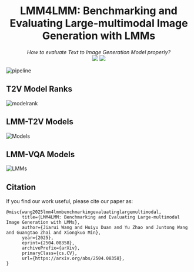 
<div align="center">
   <h1>LMM4LMM: Benchmarking and Evaluating Large-multimodal Image Generation with LMMs</h1>
   <i>How to evaluate Text to Image Generation Model properly?</i>
   <div>
      <!-- <a href="https://arxiv.org/abs/2504.08358"><img src="https://img.shields.io/github/stars/DYEvaLab/EvalMuse"/></a> -->
      <a href="https://arxiv.org/abs/2412.18150"><img src="https://img.shields.io/badge/Arxiv-2412.18150-red"/></a>
      <a href="https://huggingface.co/datasets/wangjiarui/EvalMi-50K/tree/main"><img src="https://img.shields.io/badge/%F0%9F%A4%97%20Hugging%20Face-Dataset-green"></a>
   </div>
</div>
   
![pipeline](https://github.com/user-attachments/assets/c322826f-12f3-48a1-b62f-b1c731dc4ba6)
## T2V Model Ranks
![modelrank](https://github.com/user-attachments/assets/1ff75fa2-f9fe-43c1-8e34-bd72d9a9d443)
## LMM-T2V Models
![Models](https://github.com/user-attachments/assets/fad370b3-9a65-4625-8542-03e11550c335)
## LMM-VQA Models
![LMMs](https://github.com/user-attachments/assets/dea7d25a-1ba3-4865-b4d5-ebf6857842c3)


## Citation

If you find our work useful, please cite our paper as:
```
@misc{wang2025lmm4lmmbenchmarkingevaluatinglargemultimodal,
      title={LMM4LMM: Benchmarking and Evaluating Large-multimodal Image Generation with LMMs}, 
      author={Jiarui Wang and Huiyu Duan and Yu Zhao and Juntong Wang and Guangtao Zhai and Xiongkuo Min},
      year={2025},
      eprint={2504.08358},
      archivePrefix={arXiv},
      primaryClass={cs.CV},
      url={https://arxiv.org/abs/2504.08358}, 
}
```
